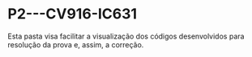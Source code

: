 # P2---CV916-IC631
Esta pasta visa facilitar a visualização dos códigos desenvolvidos para resolução da prova e, assim, a correção.

